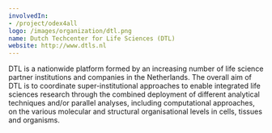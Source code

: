 ```yaml
---
involvedIn:
- /project/odex4all
logo: /images/organization/dtl.png
name: Dutch Techcenter for Life Sciences (DTL)
website: http://www.dtls.nl
---
```

DTL is a nationwide platform formed by an increasing number of life science partner institutions and companies in the Netherlands. The overall aim of DTL is to coordinate super-institutional approaches to enable integrated life sciences research through the combined deployment of different analytical techniques and/or parallel analyses, including computational approaches, on the various molecular and structural organisational levels in cells, tissues and organisms.
